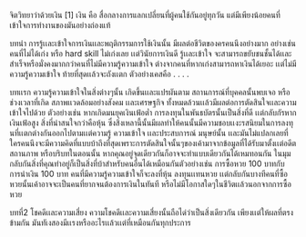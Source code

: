 จิตวิทยาว่าด้วยเงิน [1]
เงิน คือ สื่อกลางการแลกเปลี่ยนที่ผู้คนใช้กันอยู่ทุกวัน แต่มีเพียงน้อยคนที่เข้าใจการทำงานของมันอย่างถ่องแท้

บทนำ 
การรู้เเละเข้าใจการเงินเเละพฤติกรรมการใช้เงินนั้น มีผลต่อชีวิตของครคนนึงอย่างมาก อย่างเช่น 
คนที่ไม่ได้เก่ง หรือ hard skill ไม่เก่งเลย เเต่วินัยการเงินดี รู้เเละเข้าใจ จะสามารถขยับชนชั้นได้เเละสำเร็จหรือมั่งคงมากกว่าคนที่ไม่มีความรู้ความเข้าใจ ต่างจากคนที่หากเก่งสามารถหาเงินได้เยอะ เเต่ไม่มีความรู้ความเข้าใจ ท้ายที่สุดเเล้วจะถังเเตก 
ตัวอย่างเคสคือ . . . .

บทเเรก 
ความรู้ความเข้าใจในสิ่งต่างๆนั้น เกิดขึ้นเเละแปรผันตาม สถานการณ์ที่บุคคลนั้นพบเจอ หรือช่วงเวลาที่เกิด สภาพเเวดล้อมอย่างสังคม เเละเศรษฐกิจ ทั้งหมดล้วนเเล้วมีผลต่อการตัดสินใจเเละความเข้าใจไปด้วย ตัวอย่างเช่น 
หากเกิดมนยุคเงินเฟ้อต่ำ การลงทุนในพันธบัตรนั้นเป็นสิ่งที่ดี เเต่กลับกัรหากเงินเฟ้อสูง สิ่งที่น่าสนใจกว่าคือหุ้น ซึ่งสิ่งเหลานี้นั้นมีผลทำให้คนนั้นมีความชอบเเงะรสนิยมในการลงทุนที่เเตกต่างกันออกไปตามเเต่ความรู้ ความเข้าใจ เเละประสบการณ์ มนุษย์นั้น เเละมันไม่แปลกเลยที่ใครคนนึงจะมีความคิดที่แบบบ้าถึงที่สุดเพราะการตัดสินใจนั้นๆของเค้ามาจากข้อมูลที่ได้รับมาตั้งเเต่อดีต สถานภาพ หรือบริบทในตอนนั้น หากคุณอยู่จุดเดียวกันก็อาจจะทำแบบเดียวกันได้เหมทอนกัน ในมุมกลับกันสิ่งที่คุณทำอยู่ก็เป็นสิ่งที่บ้าสำหรับคนอื่นได้เหมือนกันตัวอย่างเช่น การซื้อหวย 100 บาทกับการนำเงิน 100 บาท คนที่มีความรู้ความเข้าใจก็จะลงที่หุ้น ลงทุนเเทนหวย เเต่กลับกันบางทีคนที่ซื้อหวยนั้นเค้าอาจจะเป็นคนที่ยากจนต้องการเงินในทันที หรือไม่มีโอกาสใดๆในชีวิตเเล้วนอกจากการซื้อหวย 

บทที่2 โชคดีเเละความเสี่ยง
ความโชคดีเเละความเสี่ยงนั้นถือได่ว่าเป็นสิ่งเดียวกัน เพียงเเต่ให้ผลที่ตรงข้ามกัน มันทัเงสองมีเเรงหรืออะไรเเล้วเเต่ที่เหมือนกันทุกประการ 

